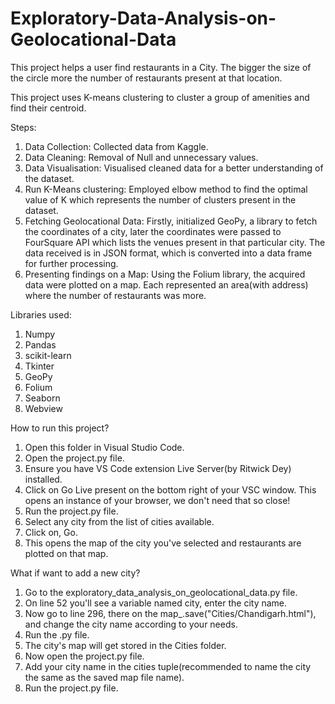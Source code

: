 # Exploratory-Data-Analysis-on-Geolocational-Data

This project helps a user find restaurants in a City. The bigger the size of the circle more the number of restaurants present at that location.

This project uses K-means clustering to cluster a group of amenities and find their centroid. 

Steps:
1. Data Collection: Collected data from Kaggle.
2. Data Cleaning: Removal of Null and unnecessary values.
3. Data Visualisation: Visualised cleaned data for a better understanding of the dataset.
4. Run K-Means clustering: Employed elbow method to find the optimal value of K which represents the number of clusters present in the dataset.
5. Fetching Geolocational Data: Firstly, initialized GeoPy, a library to fetch the coordinates of a city, later the coordinates were passed to FourSquare API which lists the venues present in that particular city. The data received is in JSON format, which is converted into a data frame for further processing.
6. Presenting findings on a Map: Using the Folium library, the acquired data were plotted on a map. Each represented an area(with address) where the number of restaurants was more.

Libraries used:
1. Numpy
2. Pandas
3. scikit-learn
4. Tkinter
5. GeoPy
6. Folium
7. Seaborn
8. Webview

How to run this project?
1. Open this folder in Visual Studio Code.
2. Open the project.py file.
3. Ensure you have VS Code extension Live Server(by Ritwick Dey) installed.
4. Click on Go Live present on the bottom right of your VSC window. This opens an instance of your browser, we don't need that so close!
5. Run the project.py file.
6. Select any city from the list of cities available.
7. Click on, Go.
8. This opens the map of the city you've selected and restaurants are plotted on that map.

What if want to add a new city?
1. Go to the exploratory_data_analysis_on_geolocational_data.py file.
2. On line 52 you'll see a variable named city, enter the city name.
3. Now go to line 296, there on the map_.save("Cities/Chandigarh.html"), and change the city name according to your needs.
4. Run the .py file.
5. The city's map will get stored in the Cities folder.
6. Now open the project.py file.
7. Add your city name in the cities tuple(recommended to name the city the same as the saved map file name).
8. Run the project.py file.

